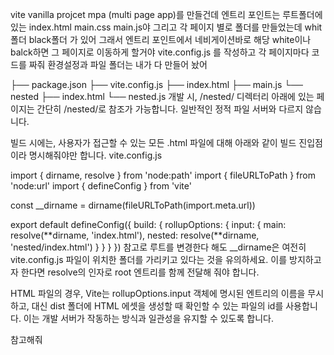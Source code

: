 vite vanilla projcet
mpa (multi page app)를 만들건데
엔트리 포인트는 루트폴더에 있는 index.html main.css main.js야
그리고 각 페이지 별로 폴더를 만들었는데
whit폴더 black폴더 가 있어 그래서 엔트리 포인트에서 네비게이션바로 해당 white이나 balck하면 그 페이지로 이동하게 할거야
vite.config.js
를 작성하고 각 페이지마다 코드를 짜줘 환경설정과 파일 폴더는 내가 다 만들어 놨어

├── package.json
├── vite.config.js
├── index.html
├── main.js
└── nested
├── index.html
└── nested.js
개발 시, /nested/ 디렉터리 아래에 있는 페이지는 간단히 /nested/로 참조가 가능합니다. 일반적인 정적 파일 서버와 다르지 않습니다.

빌드 시에는, 사용자가 접근할 수 있는 모든 .html 파일에 대해 아래와 같이 빌드 진입점이라 명시해줘야만 합니다.
vite.config.js

import { dirname, resolve } from 'node:path'
import { fileURLToPath } from 'node:url'
import { defineConfig } from 'vite'

const \_\_dirname = dirname(fileURLToPath(import.meta.url))

export default defineConfig({
build: {
rollupOptions: {
input: {
main: resolve(**dirname, 'index.html'),
nested: resolve(**dirname, 'nested/index.html')
}
}
}
})
참고로 루트를 변경한다 해도 \_\_dirname은 여전히 vite.config.js 파일이 위치한 폴더를 가리키고 있다는 것을 유의하세요. 이를 방지하고자 한다면 resolve의 인자로 root 엔트리를 함께 전달해 줘야 합니다.

HTML 파일의 경우, Vite는 rollupOptions.input 객체에 명시된 엔트리의 이름을 무시하고, 대신 dist 폴더에 HTML 에셋을 생성할 때 확인할 수 있는 파일의 id를 사용합니다. 이는 개발 서버가 작동하는 방식과 일관성을 유지할 수 있도록 합니다.

참고해줘

